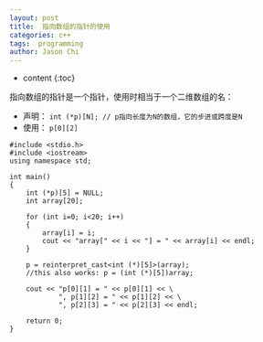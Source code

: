 ```yaml
---
layout: post
title:  指向数组的指针的使用
categories: c++
tags:  programming
author: Jason Chi
---
```

* content
{:toc}



指向数组的指针是一个指针，使用时相当于一个二维数组的名：
* 声明： `int (*p)[N]; // p指向长度为N的数组，它的步进或跨度是N`
* 使用： `p[0][2]`

```
#include <stdio.h>
#include <iostream>
using namespace std;

int main()
{
    int (*p)[5] = NULL;
    int array[20];

    for (int i=0; i<20; i++)
    {
        array[i] = i;
        cout << "array[" << i << "] = " << array[i] << endl;
    }

    p = reinterpret_cast<int (*)[5]>(array);
    //this also works: p = (int (*)[5])array;

    cout << "p[0][1] = " << p[0][1] << \
            ", p[1][2] = " << p[1][2] << \
            ", p[2][3] = " << p[2][3] << endl;

    return 0;
}

```
